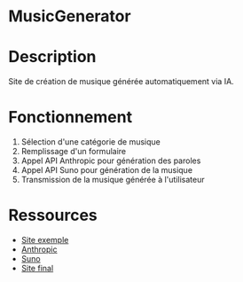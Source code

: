 # MusicGenerator

# Description

Site de création de musique générée automatiquement via IA.

# Fonctionnement

1. Sélection d'une catégorie de musique
2. Remplissage d'un formulaire
3. Appel API Anthropic pour génération des paroles
4. Appel API Suno pour génération de la musique
5. Transmission de la musique générée à l'utilisateur

# Ressources

- [Site exemple](https://mymusic-studio.com/products/creer-votre-chanson-personnalisee)
- [Anthropic](https://docs.anthropic.com/fr/home)
- [Suno](https://suno.com/)
- [Site final](https://www.personalia.ai/)

